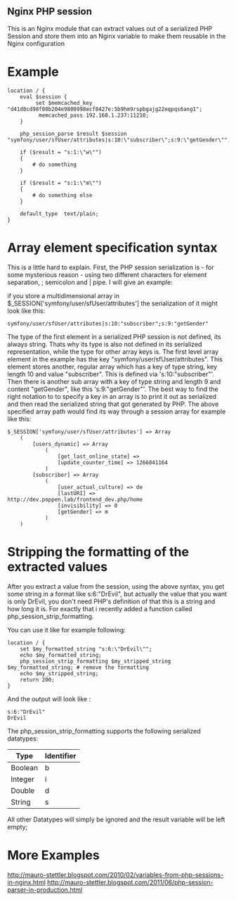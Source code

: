 Nginx PHP session
-------

This is an Nginx module that can extract values out of a serialized PHP Session and store them into an Nginx variable to make them reusable in the Nginx configuration


Example
===============

    location / {
        eval $session {
             set $memcached_key "d41d8cd98f00b204e9800998ecf8427e:5b9hm9rspbgajg22eqpqs6ang1";
              memcached_pass 192.168.1.237:11210;
        }

        php_session_parse $result $session "symfony/user/sfUser/attributes|s:10:\"subscriber\";s:9:\"getGender\"";

        if ($result = "s:1:\"w\"")
        {
            # do something
        }

        if ($result = "s:1:\"m\"")
        {
            # do something else 
        }
          
        default_type  text/plain;
    }


Array element specification syntax
==================================

This is a little hard to explain. First, the PHP session serialization is - for some mysterious reason - using two different characters for element separation, ; semicolon and | pipe. I will give an example:

if you store a multidimensional array in $_SESSION['symfony/user/sfUser/attributes'] the serialization of it might look like this:

    symfony/user/sfUser/attributes|s:10:"subscriber";s:9:"getGender"

The type of the first element in a serialized PHP session is not defined, its always string. Thats why its type is also not defined in its serialized representation, while the type for other array keys is. The first level array element in the example has the key "symfony/user/sfUser/attributes". This element stores another, regular array which has a key of type string, key length 10 and value "subscriber". This is defined via 's:10:"subscriber"'. Then there is another sub array with a key of type string and length 9 and content "getGender", like this 's:9:"getGender"'. The best way to find the right notation to to specify a key in an array is to print it out as serialized and then read the serialized string that got generated by PHP. 
The above specified array path would find its way through a session array for example like this:

    $_SESSION['symfony/user/sfUser/attributes'] => Array
        (
            [users_dynamic] => Array
                (
                    [get_last_online_state] => 
                    [update_counter_time] => 1266041164
                )
            [subscriber] => Array
                (
                    [user_actual_culture] => de
                    [lastURI] => http://dev.poppen.lab/frontend_dev.php/home
                    [invisibility] => 0
                    [getGender] => m
                )
        )


Stripping the formatting of the extracted values
================================================

After you extract a value from the session, using the above syntax, you get some string in a format like s:6:"DrEvil", but actually the value that you want is only DrEvil, you don't need PHP's definition of that this is a string and how long it is. For exactly that i recently added a function called php_session_strip_formatting.

You can use it like for example following:

    location / {
        set $my_formatted_string "s:6:\"DrEvil\"";
        echo $my_formatted_string;
        php_session_strip_formatting $my_stripped_string $my_formatted_string; # remove the formatting
        echo $my_stripped_string;
        return 200;
    }

And the output will look like :

    s:6:"DrEvil"
    DrEvil

The php_session_strip_formatting supports the following serialized datatypes:

<b>Type</b> | <b>Identifier</b>
------------|-----------
Boolean     | b
Integer     | i
Double      | d
String      | s

All other Datatypes will simply be ignored and the result variable will be left empty;


More Examples
=============
<a href="http://mauro-stettler.blogspot.com/2010/02/variables-from-php-sessions-in-nginx.html">http://mauro-stettler.blogspot.com/2010/02/variables-from-php-sessions-in-nginx.html</a>
<a href="http://mauro-stettler.blogspot.com/2011/06/php-session-parser-in-production.html">http://mauro-stettler.blogspot.com/2011/06/php-session-parser-in-production.html</a>
